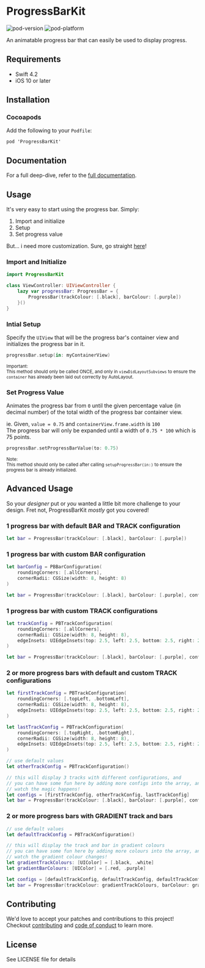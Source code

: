 # ProgressBarKit
![pod-version](https://img.shields.io/cocoapods/v/ProgressBarKit) ![pod-platform](https://img.shields.io/cocoapods/p/ProgressBarKit)  

An animatable progress bar that can easily be used to display progress.

## Requirements

- Swift 4.2
- iOS 10 or later

## Installation

### Cocoapods

Add the following to your `Podfile`:
```
pod 'ProgressBarKit'
```

## Documentation

For a full deep-dive, refer to the [full documentation](https://lambdable.github.io/ProgressBarKit/).

## Usage

It's very easy to start using the progress bar. Simply:

1. Import and initialize
1. Setup
1. Set progress value

But... i need more customization. Sure, go straight [here](#advanced-usage)!

### Import and Initialize

```swift
import ProgressBarKit

class ViewController: UIViewController {
    lazy var progressBar: ProgressBar = {
        ProgressBar(trackColour: [.black], barColour: [.purple])
    }()
}
```

### Intial Setup

Specify the `UIView` that will be the progress bar's container view and initializes the progress bar in it.

```swift
progressBar.setup(in: myContainerView)
```

<sub>Important:  
This method should only be called ONCE, and only in `viewDidLayoutSubviews` to ensure the `container` has already been laid out correctly by AutoLayout.</sub>

### Set Progress Value

Animates the progress bar from `0` until the given percentage value (in decimal number) of the total width of the progress bar container view.

ie. Given, `value = 0.75` and `containerView.frame.width` is `100`  
The progress bar will only be expanded until a width of `0.75 * 100` which is 75 points.

```swift
progressBar.setProgressBarValue(to: 0.75)
```

<sub>Note:  
This method should only be called after calling `setupProgressBar(in:)` to ensure the progress bar is already initialized.</sub>

## Advanced Usage

So your _designer_ put or _you_ wanted a little bit more challenge to your design. Fret not, ProgressBarKit _mostly_ got you covered!

### 1 progress bar with default BAR and TRACK configuration

 ```swift
 let bar = ProgressBar(trackColour: [.black], barColour: [.purple])
 ```

### 1 progress bar with custom BAR configuration

 ```swift
 let barConfig = PBBarConfiguration(
     roundingCorners: [.allCorners],
     cornerRadii: CGSize(width: 8, height: 8)
 )

 let bar = ProgressBar(trackColour: [.black], barColour: [.purple], configurations: [.bar: barConfig])
 ```

### 1 progress bar with custom TRACK configurations

 ```swift
 let trackConfig = PBTrackConfiguration(
     roundingCorners: [.allCorners],
     cornerRadii: CGSize(width: 8, height: 8),
     edgeInsets: UIEdgeInsets(top: 2.5, left: 2.5, bottom: 2.5, right: 2.5)
 )

 let bar = ProgressBar(trackColour: [.black], barColour: [.purple], configurations: [.track: [trackConfig]])
 ```

### 2 or more progress bars with default and custom TRACK configurations

 ```swift
 let firstTrackConfig = PBTrackConfiguration(
     roundingCorners: [.topLeft, .bottomLeft],
     cornerRadii: CGSize(width: 8, height: 8),
     edgeInsets: UIEdgeInsets(top: 2.5, left: 2.5, bottom: 2.5, right: 2.5)
 )

 let lastTrackConfig = PBTrackConfiguration(
     roundingCorners: [.topRight, .bottomRight],
     cornerRadii: CGSize(width: 8, height: 8),
     edgeInsets: UIEdgeInsets(top: 2.5, left: 2.5, bottom: 2.5, right: 2.5)
 )

 // use default values
 let otherTrackConfig = PBTrackConfiguration()

 // this will display 3 tracks with different configurations, and
 // you can have some fun here by adding more configs into the array, and
 // watch the magic happens!
 let configs = [firstTrackConfig, otherTrackConfig, lastTrackConfig]
 let bar = ProgressBar(trackColour: [.black], barColour: [.purple], configurations: [.track: configs])
 ```

 ### 2 or more progress bars with GRADIENT track and bars

 ```swift
 // use default values
 let defaultTrackConfig = PBTrackConfiguration()

 // this will display the track and bar in gradient colours
 // you can have some fun here by adding more colours into the array, and
 // watch the gradient colour changes!
 let gradientTrackColours: [UIColor] = [.black, .white]
 let gradientBarColours: [UIColor] = [.red, .purple]

 let configs = [defaultTrackConfig, defaultTrackConfig, defaultTrackConfig]
 let bar = ProgressBar(trackColour: gradientTrackColours, barColour: gradientBarColours, configurations: [.track: configs])
 ```

## Contributing
We'd love to accept your patches and contributions to this project! Checkout [contributing](CONTRIBUTING.md) and [code of conduct](CODE_OF_CONDUCT.md) to learn more.

## License
See LICENSE file for details
